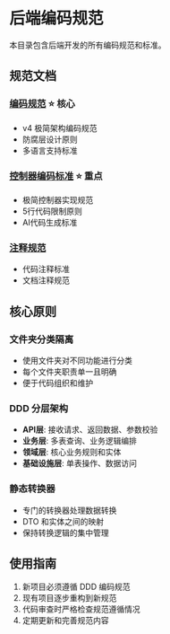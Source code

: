 # 后端编码规范

本目录包含后端开发的所有编码规范和标准。

## 规范文档

### [编码规范](./coding.md) ⭐ **核心**
- v4 极简架构编码规范
- 防腐层设计原则
- 多语言支持标准

### [控制器编码标准](./controller_standards.md) ⭐ **重点**
- 极简控制器实现规范
- 5行代码限制原则
- AI代码生成标准

### [注释规范](./comments.md)
- 代码注释标准
- 文档注释规范

## 核心原则

### 文件夹分类隔离
- 使用文件夹对不同功能进行分类
- 每个文件夹职责单一且明确
- 便于代码组织和维护

### DDD 分层架构
- **API层**: 接收请求、返回数据、参数校验
- **业务层**: 多表查询、业务逻辑编排
- **领域层**: 核心业务规则和实体
- **基础设施层**: 单表操作、数据访问

### 静态转换器
- 专门的转换器处理数据转换
- DTO 和实体之间的映射
- 保持转换逻辑的集中管理

## 使用指南

1. 新项目必须遵循 DDD 编码规范
2. 现有项目逐步重构到新规范
3. 代码审查时严格检查规范遵循情况
4. 定期更新和完善规范内容